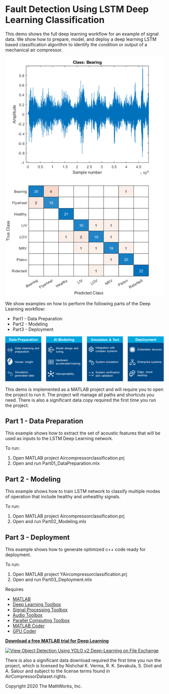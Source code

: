 # Fault Detection Using LSTM Deep Learning Classification
This demo shows the full deep learning workflow for an example of signal data. We show how to prepare, model, and deploy a deep learning LSTM based classification algorithm to identify the condition or output of a mechanical air compressor.

![](Images/bearingsignal.png)
![](Images/confusionmat.png)

We show examples on how to perform the following parts of the Deep Learning workflow:

- Part1 - Data Preparation
- Part2 - Modeling
- Part3 - Deployment

![](Images/deeplearningworkflow.png)


This demo is implemented as a MATLAB project and will require you to open the project to run it. The project will manage all paths and shortcuts you need. There is also a significant data copy required the first time you run the project.

## Part 1 - Data Preparation

This example shows how to extract the set of acoustic features that will be used as inputs to the LSTM Deep Learning network.

To run:
1. Open MATLAB project Aircompressorclassification.prj
2. Open and run Part01_DataPreparation.mlx

## Part 2 - Modeling

This example shows how to train LSTM network to classify multiple modes of operation that include healthy and unhealthy signals.

To run:
1. Open MATLAB project Aircompressorclassification.prj
2. Open and run Part02_Modeling.mlx

## Part 3 - Deployment

This example shows how to generate optimized c++ code ready for deployment. 

To run:
1. Open MATLAB project YAircompressorclassification.prj
2. Open and run Part03_Deployment.mlx

Requires

- [MATLAB](https://www.mathworks.com/products/matlab.html)
- [Deep Learning Toolbox](https://www.mathworks.com/products/deep-learning.html)
- [Signal Processing Toolbox](https://www.mathworks.com/products/signal.html)
- [Audio Toolbox](https://www.mathworks.com/products/audio.html)
- [Parallel Computing Toolbox](https://www.mathworks.com/products/parallel-computing.html)
- [MATLAB Coder](https://www.mathworks.com/products/matlab-coder.html)
- [GPU Coder](https://www.mathworks.com/products/gpu-coder.html)

**[Download a free MATLAB trial for Deep Learning](https://www.mathworks.com/products/deep-learning.html)**

[![View Object Detection Using YOLO v2 Deep-Learning on File Exchange](https://www.mathworks.com/matlabcentral/images/matlab-file-exchange.svg)](https://www.mathworks.com/matlabcentral/fileexchange/74572-object-detection-using-yolo-v2-deep-learning)

There is also a significant data download required the first time you run the project, which is licensed by Nishchal K. Verma, R. K. Sevakula, S. Dixit and A. Salour and subject to the license terms found in AirCompressorDataset.rights.

Copyright 2020 The MathWorks, Inc.